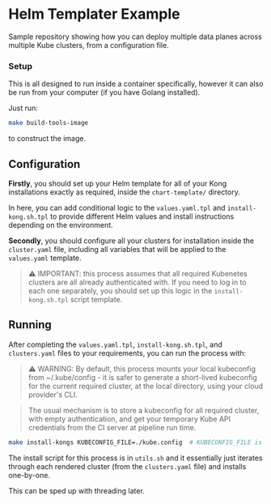 # Helm Templater Example

Sample repository showing how you can deploy multiple data planes across multiple Kube clusters, from a configuration file.


### Setup

This is all designed to run inside a container specifically, however it can also be run from your computer (if you have Golang installed).

Just run:

```sh
make build-tools-image
```

to construct the image.


## Configuration

**Firstly**, you should set up your Helm template for all of your Kong installations exactly as required, inside the `chart-template/` directory.

In here, you can add conditional logic to the `values.yaml.tpl` and `install-kong.sh.tpl` to provide different Helm values and install instructions depending on the environment.

**Secondly**, you should configure all your clusters for installation inside the `cluster.yaml` file, including all variables that will be applied to the `values.yaml` template.

> ⚠️ IMPORTANT: this process assumes that all required Kubenetes clusters are all already authenticated with. If you need to log in to each one separately, you should set up this logic in the `install-kong.sh.tpl` script template.


## Running

After completing the `values.yaml.tpl`, `install-kong.sh.tpl`, and `clusters.yaml` files to your requirements, you can run the process with:

> ⚠️ WARNING: By default, this process mounts your local kubeconfig from ~/.kube/config - it is safer to generate a short-lived kubeconfig for the current required cluster, at the local directory, using your cloud provider's CLI.

> The usual mechanism is to store a kubeconfig for all required cluster, with empty authentication, and get your temporary Kube API credentials from the CI server at pipeline run time.

```sh
make install-kongs KUBECONFIG_FILE=./kube.config  # KUBECONFIG_FILE is an optional argument
```

The install script for this process is in `utils.sh` and it essentially just iterates through each rendered cluster (from the `clusters.yaml` file) and installs one-by-one.

This can be sped up with threading later.
